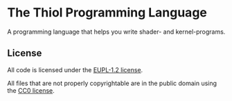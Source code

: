<!--
SPDX-FileCopyrightText: 2021 The thiol developers

SPDX-License-Identifier: CC0-1.0
-->

# The Thiol Programming Language

A programming language that helps you write shader- and kernel-programs.

## License

All code is licensed under the [EUPL-1.2 license](LICENSES/EUPL-1.2.txt).

All files that are not properly copyrightable are in the public domain using the [CC0 license](LICENSES/CC0-1.0.txt).